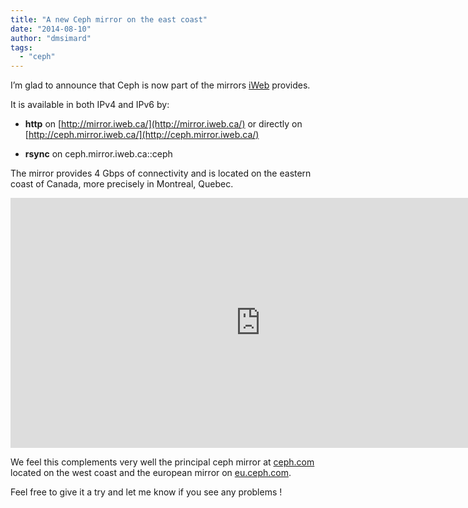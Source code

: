 ```yaml
---
title: "A new Ceph mirror on the east coast"
date: "2014-08-10"
author: "dmsimard"
tags: 
  - "ceph"
---
```


I’m glad to announce that Ceph is now part of the mirrors [iWeb](http://iweb.com/) provides.

It is available in both IPv4 and IPv6 by:

- **http** on [http://mirror.iweb.ca/](http://mirror.iweb.ca/) or directly on [http://ceph.mirror.iweb.ca/](http://ceph.mirror.iweb.ca/)
    
- **rsync** on ceph.mirror.iweb.ca::ceph
    

The mirror provides 4 Gbps of connectivity and is located on the eastern coast of Canada, more precisely in Montreal, Quebec.

<iframe src="https://www.google.com/maps/embed?pb=!1m18!1m12!1m3!1d10924086.086617513!2d-91.2981044568093!3d48.052082789353804!2m3!1f0!2f0!3f0!3m2!1i1024!2i768!4f13.1!3m3!1m2!1s0x4cc91a541c64b70d%3A0x654e3138211fefef!2sMontreal%2C+QC%2C+Canada!5e0!3m2!1sen!2s!4v1407632577254" width="800" height="400" frameborder="0" style="border:0"></iframe>

We feel this complements very well the principal ceph mirror at [ceph.com](http://ceph.com/) located on the west coast and the european mirror on [eu.ceph.com](http://eu.ceph.com/).

Feel free to give it a try and let me know if you see any problems !
